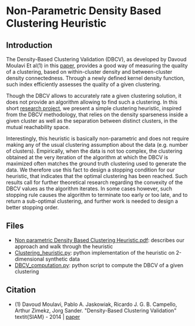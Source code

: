 # Non-Parametric Density Based Clustering Heuristic

## Introduction 

The Density-Based Clustering Validation (DBCV), as developed by Davoud Moulavi Et al(1) in this [paper](http://epubs.siam.org/doi/pdf/10.1137/1.9781611973440.96), provides a good way of measuring the quality of a clustering, based on within-cluster density and between-cluster density connectedness. Through a newly defined kernel density function, such index efficiently assesses the quality of a given clustering.

Though the DBCV allows to accurately rate a given clustering solution, it does not provide an algorithm allowing to find such a clustering. In this short [research project](https://github.com/VinceFab/Non-Parametric-Clustering-Heuristic/blob/master/Non%20parametric%20Density%20Based%20Clustering%20Heuristic.pdf), we present a simple clustering heuristic, inspired from the DBCV methodology, that relies on the density sparseness inside a given cluster as well as the separation between distinct clusters, in the mutual reachability space.

Interestingly, this heuristic is basically non-parametric and does not require making any of the usual clustering assumption about the data (e.g. number of clusters). Empirically, when the data is not too complex, the clustering obtained at the very iteration of the algorithm at which the DBCV is maximized often matches the ground truth clustering used to generate the data.
We therefore use this fact to design a stopping condition for our heuristic, that indicates that the optimal clustering has been reached. Such results call for further theoretical research regarding the convexity of the DBCV values as the algorithm iterates. In some cases however, such stopping rule causes the algorithm to terminate too early or too late, and to return a sub-optimal clustering, and further work is needed to design a better stopping order.

## Files

* [Non parametric Density Based Clustering Heuristic.pdf](https://github.com/VinceFab/DBCV/blob/master/Non%20parametric%20Density%20Based%20Clustering%20Heuristic.pdf): describes our approach and walk through the heuristic
* [Clustering_heuristic.py](Clustering_heuristic.py): python implementation of the heuristic on 2-dimensional synthetic data
* [DBCV_computation.py](DBCV_computation.py): python script to compute the DBCV of a given clustering

## Citation
* (1) Davoud Moulavi, Pablo A. Jaskowiak, Ricardo J. G. B. Campello, Arthur Zimekz, Jorg Sander.
"Density-Based Clustering Validation" 
textit{SIAM} - 2014 | [paper](http://epubs.siam.org/doi/pdf/10.1137/1.9781611973440.96)
